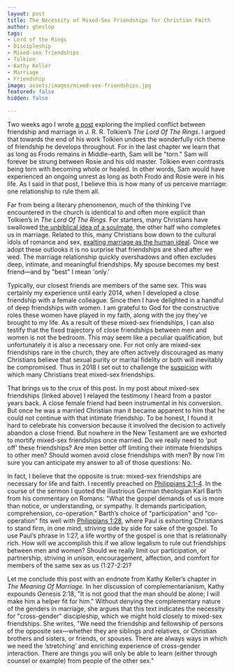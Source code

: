 ```yaml
---
layout: post
title: The Necessity of Mixed-Sex Friendships for Christian Faith
author: gheslop
tags:
- Lord of the Rings
- Discipleship
- Mixed-sex friendships
- Tolkien
- Kathy Keller
- Marriage
- Friendship
image: assets/images/mixed-sex-friendships.jpg
featured: false
hidden: false

---
```

Two weeks ago I wrote [a post](https://rekindle.co.za/content/2021-01-13-tolkien-friendship-versus-marriage "Tolkien: Marriage Versus Friendship") exploring the implied conflict between friendship and marriage in J. R. R. Tolkien’s _The Lord Of The Rings_. I argued that towards the end of his work Tolkien undoes the wonderfully rich theme of friendship he develops throughout. For in the last chapter we learn that as long as Frodo remains in Middle-earth, Sam will be "torn." Sam will forever be strung between Rosie and his old master. Tolkien even contrasts being torn with becoming whole or healed. In other words, Sam would have experienced an ongoing unrest as long as both Frodo and Rosie were in his life. As I said in that post, I believe this is how many of us perceive marriage: one relationship to rule them all.

Far from being a literary phenomenon, much of the thinking I’ve encountered in the church is identical to and often more explicit than Tolkien’s in _The Lord Of The Rings_. For starters, many Christians have swallowed [the unbiblical idea of a soulmate](https://rekindle.co.za/content/2020-12-03-john-calvin-marriage-singleness "Does Marriage Complete Us?"), the other half who completes us in marriage. Related to this, many Christians bow down to the cultural idols of romance and sex, [exalting marriage as the human ideal](https://rekindle.co.za/content/2020-11-12-1-corinthians-7-is-it-better-to-marry "Is Is Better To Marry?"). Once we adopt these outlooks it is no surprise that friendships are shed after we wed. The marriage relationship quickly overshadows and often excludes deep, intimate, and meaningful friendships. My spouse becomes my best friend—and by "best" I mean 'only.'

Typically, our closest friends are members of the same sex. This was certainly my experience until early 2014, when I developed a close friendship with a female colleague. Since then I have delighted in a handful of deep friendships with women. I am grateful to God for the constructive roles these women have played in my faith, along with the joy they've brought to my life. As a result of these mixed-sex friendships, I can also testify that the fixed trajectory of close friendships between men and women is not the bedroom. This may seem like a peculiar qualification, but unfortunately it is also a necessary one. For not only are mixed-sex friendships rare in the church, they are often actively discouraged as many Christians believe that sexual purity or marital fidelity or both will inevitably be compromised. Thus in 2018 I set out to challenge the [suspicion](https://rekindle.co.za/content/can-i-be-friends-with-girls/ "Can I Have Girl Friends?") with which many Christians treat mixed-sex friendships.

That brings us to the crux of this post. In my post about mixed-sex friendships (linked above) I relayed the testimony I heard from a pastor years back. A close female friend had been instrumental in his conversion. But once he was a married Christian man it became apparent to him that he could not continue with that intimate friendship. To be honest, I found it hard to celebrate his conversion because it involved the decision to actively abandon a close friend. But nowhere in the New Testament are we exhorted to mortify mixed-sex friendships once married. Do we really need to 'put off' these friendships? Are men better off limiting their intimate friendships to other men? Should women avoid close friendships with men? By now I’m sure you can anticipate my answer to all of those questions: No.

In fact, I believe that the opposite is true: mixed-sex friendships are necessary for life and faith. I recently preached on [Philippians 2:1-4](https://rekindle.co.za/content/2020-07-27-philippians-2-1-4-devotional "Philippians 2:1-4 Devotional"). In the course of the sermon I quoted the illustrious German theologian Karl Barth from his commentary on Romans: "What the gospel demands of us is more than notice, or understanding, or sympathy. It demands participation, comprehension, co-operation." Barth’s choice of "participation" and "co-operation" fits well with [Philippians 1:28](https://rekindle.co.za/content/2020-07-20-philippians-1-27-30-devotional "Philippians 1:27-30 Devotional"), where Paul is exhorting Christians to stand firm, in one mind, striving side by side for sake of the gospel. To use Paul’s phrase in 1:27, a life worthy of the gospel is one that is relationally rich. How will we accomplish this if we allow legalism to rule out friendships between men and women? Should we really limit our participation, or partnership, striving in unison, encouragement, affection, and comfort for members of the same sex as us (1:27-2:2)?

Let me conclude this post with an endnote from Kathy Keller’s chapter in _The Meaning Of Marriage_. In her discussion of complementarianism, Kathy expounds Genesis 2:18, "It is not good that the man should be alone; I will make him a helper fit for him." Without denying the complementary nature of the genders in marriage, she argues that this text indicates the necessity for "cross-gender" discipleship, which we might hold closely to mixed-sex friendships. She writes, "We need the friendship and fellowship of persons of the opposite sex—whether they are siblings and relatives, or Christian brothers and sisters, or friends, or spouses. There are always ways in which we need the ‘stretching’ and enriching experience of cross-gender interaction. There are things you will only be able to learn (either through counsel or example) from people of the other sex."